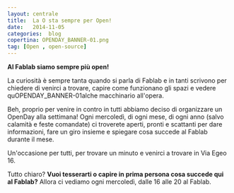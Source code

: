 ```yaml
---
layout: centrale
title:  La O sta sempre per Open!
date:   2014-11-05
categories:  blog
copertina: OPENDAY_BANNER-01.png
tag: [Open , open-source]
---
```

**Al Fablab siamo sempre più open!**

La curiosità è sempre tanta quando si parla di Fablab e in tanti scrivono per chiedere di venirci a trovare, capire come funzionano gli spazi e vedere quOPENDAY_BANNER-01alche macchinario all'opera.

Beh, proprio per venire in contro in tutti abbiamo deciso di organizzare un OpenDay alla settimana!
Ogni mercoledì, di ogni mese, di ogni anno (salvo calamità e feste comandate) ci troverete aperti, pronti e scattanti per dare informazioni, fare un giro insieme e spiegare cosa succede al Fablab durante il mese.

Un'occasione per tutti, per trovare un minuto e venirci a trovare in Via Egeo 16.

Tutto chiaro?
**Vuoi tesserarti o capire in prima persona cosa succede qui al Fablab?**
Allora ci vediamo ogni mercoledì, dalle 16 alle 20 al Fablab.
